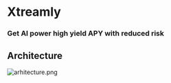 # Xtreamly

### Get AI power high yield APY with reduced risk

## Architecture

![arhitecture.png](./ui/ui/public/arhitecture.png)